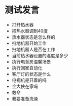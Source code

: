 # 测试发言

* 打开热水器
* 把热水器调到40度
* 热水器状态是怎么样的
* 扫地机器开始工作
* 扫地机器人是否在工作
* 当前热水器设置的温度是多少
* 执行电竞房温馨场景
* 执行回家自动化
* 客厅灯的状态是什么
* 电视机是开着的吗
* 金大侠在家吗
* 救命
* 我要准备洗澡